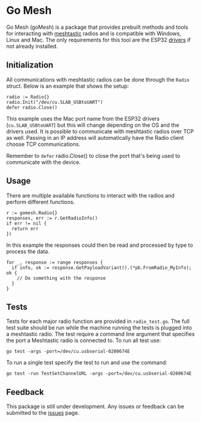 # Go Mesh

Go Mesh (goMesh) is a package that provides prebuilt methods and tools for interacting with [meshtastic](https://meshtastic.org/) radios and is compatible with Windows, Linux and Mac. The only requirements for this tool are the ESP32 [drivers](https://www.silabs.com/developers/usb-to-uart-bridge-vcp-drivers) if not already installed.

## Initialization

All communications with meshtastic radios can be done through the `Radio` struct. Below is an example that shows the setup:

```
radio := Radio{}
radio.Init("/dev/cu.SLAB_USBtoUART")
defer radio.Close()
```

This example uses the Mac port name from the ESP32 drivers
(`cu.SLAB_USBtoUART`) but this will change depending on the OS and the drivers used. It is possible to communicate with meshtastic radios over TCP as well. Passing in an IP address will automatically have the Radio client choose TCP communications. 

Remember to `defer` radio.Close() to close the port that's being used to communicate with the device.

## Usage

There are multiple available functions to interact with the radios and perform different functions.

```
r := gomesh.Radio{}
responses, err := r.GetRadioInfo()
if err != nil {
  return err
})
```

In this example the responses could then be read and processed by type to process the data.

```
for _, response := range responses {
  if info, ok := response.GetPayloadVariant().(*pb.FromRadio_MyInfo); ok {
    // Do something with the response
  }
}
```

## Tests

Tests for each major radio function are provided in `radio_test.go`. The full test suite should be run while the machine running the tests is plugged into a meshtastic radio. The test require a command line argument that specifies the port a Meshtastic radio is connected to. 
To run all test use:  
```
go test -args -port=/dev/cu.usbserial-0200674E
```

To run a single test specify the test to run and use the command: 
```
go test -run TestSetChannelURL -args -port=/dev/cu.usbserial-0200674E
```

## Feedback

This package is still under development. Any issues or feedback can be submitted to the [issues](https://github.com/lmatte7/meshGo/issues) page.
